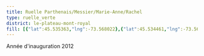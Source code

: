 ```yaml
---
title: Ruelle Parthenais/Messier/Marie-Anne/Rachel
type: ruelle_verte
district: le-plateau-mont-royal
fill: [{"lat":45.535363,"lng":-73.568022},{"lat":45.534461,"lng":-73.566048}]
---
```


Année d'inauguration 2012